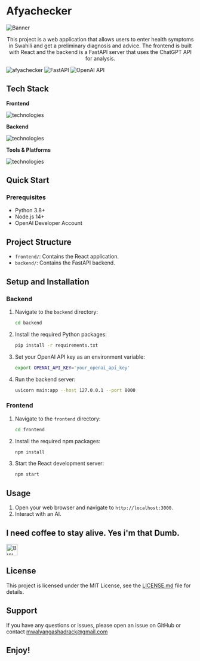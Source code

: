 # Afyachecker

![Banner](https://capsule-render.vercel.app/api?type=venom&height=200&color=0:43cea2,100:185a9d&text=%20AfyaChecker&textBg=false&desc=(Chunguza+afya+yako)&descAlign=79&fontAlign=50&descAlignY=70&fontColor=f7f5f5)

<p align="center">
This project is a web application that allows users to enter health symptoms in Swahili and get a preliminary diagnosis and advice. The frontend is built with React and the backend is a FastAPI server that uses the ChatGPT API for analysis.
</p>

![afyachecker](https://img.shields.io/badge/React-18.2.0-blue) ![FastAPI](https://img.shields.io/badge/FastAPI-0.68.0-green) ![OpenAI API](https://img.shields.io/badge/OpenAI-API-brightgreen)





<h2 id=lang>Tech Stack</h2>

**Frontend**

![technologies](https://skillicons.dev/icons?i=react,js,html,css&perline=10)

**Backend**

![technologies](https://skillicons.dev/icons?i=python,fastapi&perline=10)

**Tools & Platforms**

![technologies](https://skillicons.dev/icons?i=github,vscode&perline=10)


<h2> Quick Start</h2>

### Prerequisites

- Python 3.8+
- Node.js 14+
- OpenAI Developer Account

## Project Structure

- `frontend/`: Contains the React application.
- `backend/`: Contains the FastAPI backend.

## Setup and Installation

### Backend

1.  Navigate to the `backend` directory:
    ```bash
    cd backend
    ```
2.  Install the required Python packages:
    ```bash
    pip install -r requirements.txt
    ```
3.  Set your OpenAI API key as an environment variable:
    ```bash
    export OPENAI_API_KEY='your_openai_api_key'
    ```
4.  Run the backend server:
    ```bash
    uvicorn main:app --host 127.0.0.1 --port 8000
    ```

### Frontend

1.  Navigate to the `frontend` directory:
    ```bash
    cd frontend
    ```
2.  Install the required npm packages:
    ```bash
    npm install
    ```
3.  Start the React development server:
    ```bash
    npm start
    ```

## Usage

1.  Open your web browser and navigate to `http://localhost:3000`.
2.  Interact with an AI.



<h2> I need coffee to stay alive. Yes i'm that Dumb.</h2>
<p>
    <a href="https://www.buymeacoffee.com/zuck30" target="_blank"><img src="https://cdn.buymeacoffee.com/buttons/v2/default-red.png" alt="Buy Me A Coffee" height="30px" ></a>
</p>

## License

This project is licensed under the MIT License, see the [LICENSE.md](LICENSE.md) file for details.

## Support

If you have any questions or issues, please open an issue on GitHub or contact mwalyangashadrack@gmail.com

## Enjoy!